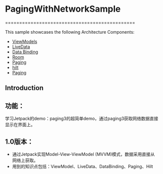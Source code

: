 # PagingWithNetworkSample

==============================================


This sample showcases the following Architecture Components:

* [ViewModels](https://developer.android.com/reference/android/arch/lifecycle/ViewModel.html)
* [LiveData](https://developer.android.com/reference/android/arch/lifecycle/LiveData.html)
* [Data Binding](https://developer.android.com/topic/libraries/data-binding)
* [Room](https://developer.android.com/topic/libraries/architecture/room.html)
* [Paging](https://developer.android.com/topic/libraries/architecture/paging.html)
* [hilt](https://developer.android.google.cn/training/dependency-injection/hilt-android)
* [Paging](https://developer.android.com/topic/libraries/architecture/paging.html)

Introduction
-------------
## 功能：
学习Jetpack的demo：paging3的超简单demo，通过paging3获取网络数据直接显示在界面上。

## 1.0版本：
* 通过Jetpack实现Model-View-ViewModel (MVVM)模式，数据采用直接从网络上获取。
* 用到的知识点包括：ViewModel、LiveData、DataBinding、Paging、Hilt
